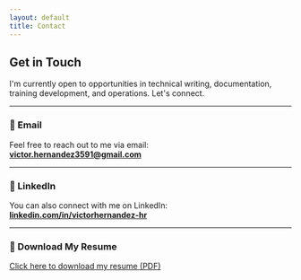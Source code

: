 ```yaml
---
layout: default
title: Contact
---
```


## Get in Touch

I'm currently open to opportunities in technical writing, documentation, training development, and operations. Let's connect.

---

### 📧 Email

Feel free to reach out to me via email:  
**[victor.hernandez3591@gmail.com](mailto:victor.hernandez3591@gmail.com)**

---

### 💼 LinkedIn

You can also connect with me on LinkedIn:  
**[linkedin.com/in/victorhernandez-hr](https://www.linkedin.com/in/victorhernandez-hr)**

---

### 📄 Download My Resume

[Click here to download my resume (PDF)](/docs/resume.pdf)
